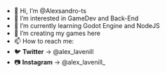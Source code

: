 - 👋 Hi, I’m @Alexsandro-ts
- 👀 I’m interested in GameDev and Back-End
- 🌱 I’m currently learning Godot Engine and NodeJS
- 💞️ I’m creating my games here
- 📫 How to reach me:
- 🐦 <b>Twitter</b> -> @alex_lavenill
- 📷 <b>Instagram</b> -> @alex_lavenill_

<!---
Alex-Lavenill/Alex-Lavenill is a ✨ special ✨ repository because its `README.md` (this file) appears on your GitHub profile.
You can click the Preview link to take a look at your changes.
--->
